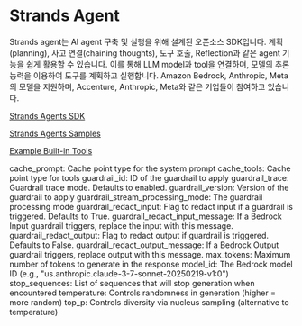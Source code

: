 # Strands Agent

Strands agent는 AI agent 구축 및 실행을 위해 설계된 오픈소스 SDK입니다. 계획(planning), 사고 연결(chaining thoughts), 도구 호출, Reflection과 같은 agent 기능을 쉽게 활용할 수 있습니다. 이를 통해 LLM model과 tool을 연결하며, 모델의 추론 능력을 이용하여 도구를 계획하고 실행합니다. Amazon Bedrock, Anthropic, Meta의 모델을 지원하며, Accenture, Anthropic, Meta와 같은 기업들이 참여하고 있습니다. 

[Strands Agents SDK](https://strandsagents.com/0.1.x/)

[Strands Agents Samples](https://github.com/strands-agents/samples/tree/main)

[Example Built-in Tools](https://strandsagents.com/0.1.x/user-guide/concepts/tools/example-tools-package/)


cache_prompt: Cache point type for the system prompt
cache_tools: Cache point type for tools
guardrail_id: ID of the guardrail to apply
guardrail_trace: Guardrail trace mode. Defaults to enabled.
guardrail_version: Version of the guardrail to apply
guardrail_stream_processing_mode: The guardrail processing mode
guardrail_redact_input: Flag to redact input if a guardrail is triggered. Defaults to True.
guardrail_redact_input_message: If a Bedrock Input guardrail triggers, replace the input with this message.
guardrail_redact_output: Flag to redact output if guardrail is triggered. Defaults to False.
guardrail_redact_output_message: If a Bedrock Output guardrail triggers, replace output with this message.
max_tokens: Maximum number of tokens to generate in the response
model_id: The Bedrock model ID (e.g., "us.anthropic.claude-3-7-sonnet-20250219-v1:0")
stop_sequences: List of sequences that will stop generation when encountered
temperature: Controls randomness in generation (higher = more random)
top_p: Controls diversity via nucleus sampling (alternative to temperature)
